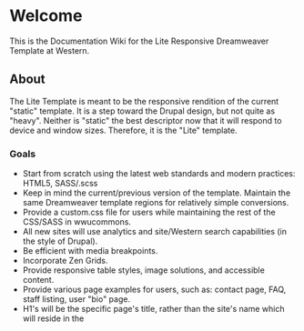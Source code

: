 # Welcome

This is the Documentation Wiki for the Lite Responsive Dreamweaver Template at Western.

## About

The Lite Template is meant to be the responsive rendition of the current "static" template. It is a step toward the Drupal design, but not quite as "heavy". Neither is "static" the best descriptor now that it will respond to device and window sizes. Therefore, it is the "Lite" template.

### Goals

* Start from scratch using the latest web standards and modern practices: HTML5, SASS/.scss
* Keep in mind the current/previous version of the template. Maintain the same Dreamweaver template regions for relatively simple conversions.
* Provide a custom.css file for users while maintaining the rest of the CSS/SASS in wwucommons.
* All new sites will use analytics and site/Western search capabilities (in the style of Drupal).
* Be efficient with media breakpoints.
* Incorporate Zen Grids.
* Provide responsive table styles, image solutions, and accessible content.
* Provide various page examples for users, such as: contact page, FAQ, staff listing, user "bio" page.
* H1's will be the specific page's title, rather than the site's name which will reside in the <title> element and banner.
* Provide users with a "quick guide" and more indepth articles about using the template. The quick guide on the future IT/WebTech site would remind users of the following types of tasks: Replace "sharename"; update contact information; edit <titles>; don't use inline styles, etc; use custom.css; do not use your site as a "portal"; etc.

## Wiki features

This wiki uses the [Markdown](http://daringfireball.net/projects/markdown/) syntax.

The wiki itself is actually a git repository, which means you can clone it, edit it locally/offline, add images or any other file type, and push it back to us. It will be live immediately.

Go ahead and try:

```
$ git clone https://bitbucket.org/wwuweb/lite-responsive-template.git/wiki
```

Wiki pages are normal files, with the .md extension. You can edit them locally, as well as creating new ones.

# Style Guide Draft
Amy's note: I'll probably look back on the examples I've made so far and wince, so if you have any better explanations or examples, that would be great. I'm sure once we stumble upon actual examples as we're working those would be better replacements:

## SASS/.scss Partials

Currently, we are importing several partials into the main.scss file. If adding more, be conscious about the order you place them in. _mixins and _base are above _layout because they contain varibles and mixins that layout requires. _media-queries likely modify things _layout has already declared, so based on the cascade, they needed to be imported after _layout.


Pretty much, if something *isn't* one of the following, it can go directly into main.scss:

* Color/math variable
* Font or framework import
* Mixin - *basis for* reusable, modular part of the design.
* Layout - "a class which fundamentally divides the page into sections"
* Media Query - exemptions might be made for one line media queries (?)


What *does* go into main.scss? Examples:

* Typography
* Color related styles
* Modules in use - mixins *applied for* reusable, modular part of the design.
* ...

### _base.scss

Contains:

* Variables (for colors, math, commonly used increments)
* Framework imports (Compass, CSS3, CSS reset, Zen Grids)
* Font imports (Muli from Google Fonts)

### _mixins.scss

Contains:

* Modules created by Mixins. Mixins are a SASS feature.
* ["Sass code that doesn’t cause Sass to actually output CSS."](http://thesassway.com/beginner/how-to-structure-a-sass-project)

See .module- class prefix below for more information: "Classes prefixed with 'module-' represent 'reusable, modular parts of our design'" like boxes, image figures, or FAQ accordions.

### _layout.scss

Contains:

* Styles related to the structure and sectioning of the page.
* Will contain a lot of .layout- prefixed classes

See .layout- class prefix below for more information: "layout- describes a class which fundamentally divides the page into sections."

### _themes.scss (?)

Specific groups of variations from _layout.scss default styles. Potentially will be implemented if we allow users to select a sub-theme (based around lime green or gray instead of light blue, for example.)
Contains:

* Mostly color specific changes. Should be imported after _layout.scss

### _media-queries.scss

Contains:

* Media queries! Surprise.

## Presentation-free Markup

Refrain from creating class names based on how something looks.

```
.blue-left-links { color:blue; float:left; }
// Is less helpful when you happen to change the color scheme and layout later; but the HTML structure remains the same.

.blue-left-links { color:pink; float:none; }
// blue-left-links no longer makes sense. Describe the function of this element.

// For example, if this class was applied to a <ul> element that was styled
// differently according to the time of year, the following would be more helpful:
$season-hue:pink;
.seasonal-navigation { color:$season-hue; }
// Note the use of a variable which can be used elsewhere with minimal upkeep next time the season changes.
```

# Classes & Naming Conventions

Taking a bit from [SMACSS](http://smacss.com/).

## Class Prefixes
### .layout-

layout- describes a class which fundamentally divides the page into sections.
```
.layout-sidebar { display:block; } 
```
Most noteably, layout-s are relevant to our various Dreamweaver templates. They will typically be applied to the <body> element of a .shtml file according to their template. If a structural style from layout-x was required on layout-y, then ideally, .layout-x could be applied to a parent container. This reduces redundancy and increases specificity:
```
...
<body class="layout-y">
	...
	<article class="layout-x">
		<div>...</div>
	</article>
...
</body>
```
Prevents having to create a whole new class for this one style because we are DRY (Don't Repeat Yourself):
```
.layout-y .layout-x div { ... }
```

### .module-

Classes prefixed with 'module-' represent "reusable, modular parts of our design". Our previous static template included "blue boxes" that would fit in this category.

```
.module-box { @include box(); }

.module-box.float-left { @include box(left); }
```

### .is- (states)

Prefixing a class with .is- can be a good way to describe an action. It also visually separates them from other classes.
```
.is-open {}
.is-closed {}
.is-hidden { display:none; }
.is-active {}
.is-inactive {}
```

They can be combined with other classes in a helpful, readable way:
```
.module-faq.is-closed { @include faq(); @include closed; }
.main-nav.is-open { @include open; }
```

## DRY - Don't Repeat Yourself

## Stick to Classes; Don't use IDs

Great explaination from [Stubbornella in the OOCSS FAQ](https://github.com/stubbornella/oocss/wiki/faq#should-i-use-ids-to-style-my-content):
"There are two reasons for not using IDs to style content:

1. They mess up specificity because they are too strong (the most important reason)
2. They are unique identifiers, which makes components built with them something like singletons, not reusable on the same page

On the other hand, IDs are great for linking and JS hooks. Put them in the HTML, just don’t use them for styles."